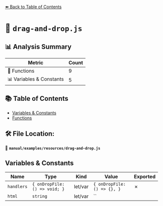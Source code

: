 [⬅️ Back to Table of Contents](../../../index.md)

# 📄 `drag-and-drop.js`

## 📊 Analysis Summary

| Metric | Count |
|--------|-------|
| 🔧 Functions | 9 |
| 📊 Variables & Constants | 5 |

## 📚 Table of Contents

- [Variables & Constants](#variables-constants)
- [Functions](#functions)

## 🛠️ File Location:
📂 **`manual/examples/resources/drag-and-drop.js`**

## Variables & Constants

| Name | Type | Kind | Value | Exported |
|------|------|------|-------|----------|
| `handlers` | `{ onDropFile: () => void; }` | let/var | `{ onDropFile: () => {}, }` | ✗ |
| `html` | `string` | let/var | `` <style> .dragInfo { position: fixed; left: 0; top: 0; width: 100%; height: ...` | ✗ |
| `dragElem` | `Element` | let/var | `dragInfo` | ✗ |
| `fileNdx` | `number` | let/var | `0` | ✗ |
| `item` | `any` | let/var | `e.dataTransfer.items[ i ]` | ✗ |


---

## Functions

### `onDropFile(): void`

**Returns:** `void`

<details><summary>Code</summary>

```typescript
() => {}
```
</details>

### `onDropFile(): void`

**Returns:** `void`

<details><summary>Code</summary>

```typescript
() => {}
```
</details>

### `onDropFile(): void`

**Returns:** `void`

<details><summary>Code</summary>

```typescript
() => {}
```
</details>

### `onDropFile(): void`

**Returns:** `void`

<details><summary>Code</summary>

```typescript
() => {}
```
</details>

### `onDropFile(): void`

**Returns:** `void`

<details><summary>Code</summary>

```typescript
() => {}
```
</details>

### `onDropFile(): void`

**Returns:** `void`

<details><summary>Code</summary>

```typescript
() => {}
```
</details>

### `setup(options: any): void`

**Parameters:**

- **`options`** `any`

**Returns:** `void`

**Calls:**

- `document.createElement`
- `document.body.appendChild`
- `document.querySelector`
- `document.body.addEventListener`
- `showDragInfo`
- `dragElem.addEventListener`
- `e.preventDefault`
- `handlers.onDropFile`
- `item.getAsFile`

<details><summary>Code</summary>

```typescript
export function setup( options ) {

	const html = `
  <style>
    .dragInfo {
        position: fixed;
        left: 0;
        top: 0;
        width: 100%;
        height: 100%;
        background: rgba(0, 0, 0, .9);
        display: flex;
        align-items: center;
        justify-content: center;
    }
    .dragInfo>div {
        padding: 1em;
        background: blue;
        color: white;
        pointer-events: none;
    }
    .dragerror div {
        background: red !important;
        font-weight: bold;
        color: white;
    }
  </style>
  <div class="dragInfo" style="display: none;">
    <div>
       ${options.msg}
    </div>
  </div>
  `;

	const elem = document.createElement( 'div' );
	elem.innerHTML = html;
	document.body.appendChild( elem );

	const dragInfo = document.querySelector( '.dragInfo' );
	function showDragInfo( show ) {

		dragInfo.style.display = show ? '' : 'none';

	}

	document.body.addEventListener( 'dragenter', () => {

		showDragInfo( true );

	} );

	const dragElem = dragInfo;

	dragElem.addEventListener( 'dragover', ( e ) => {

		e.preventDefault();
		return false;

	} );

	dragElem.addEventListener( 'dragleave', () => {

		showDragInfo( false );
		return false;

	} );

	dragElem.addEventListener( 'dragend', () => {

		showDragInfo( false );
		return false;

	} );

	dragElem.addEventListener( 'drop', ( e ) => {

		e.preventDefault();
		showDragInfo( false );
		if ( e.dataTransfer.items ) {

			let fileNdx = 0;
			for ( let i = 0; i < e.dataTransfer.items.length; ++ i ) {

				const item = e.dataTransfer.items[ i ];
				if ( item.kind === 'file' ) {

					handlers.onDropFile( item.getAsFile(), fileNdx ++ );

				}

			}

		}

		return false;

	} );

}
```
</details>

### `showDragInfo(show: any): void`

**Parameters:**

- **`show`** `any`

**Returns:** `void`

<details><summary>Code</summary>

```typescript
function showDragInfo( show ) {

		dragInfo.style.display = show ? '' : 'none';

	}
```
</details>

### `onDropFile(fn: any): void`

**Parameters:**

- **`fn`** `any`

**Returns:** `void`

<details><summary>Code</summary>

```typescript
export function onDropFile( fn ) {

	handlers.onDropFile = fn;

}
```
</details>


---